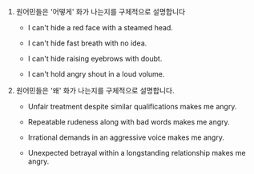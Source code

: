 1. 원어민들은 '어떻게' 화가 나는지를 구체적으로 설명합니다


    - I can't hide a red face with a steamed head.

    - I can't hide fast breath with no idea.

    - I can't hide raising eyebrows with doubt.

    - I can't hold angry shout in a loud volume.

2. 원어민들은 '왜' 화가 나는지를 구체적으로 설명합니다.

    - Unfair treatment despite similar qualifications makes me angry.

    - Repeatable rudeness along with bad words makes me angry.

    - Irrational demands in an aggressive voice makes me angry.

    - Unexpected betrayal within a longstanding relationship makes me angry.